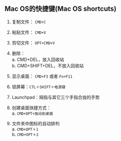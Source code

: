 ## Mac OS的快捷键(Mac OS shortcuts)

1. 复制文件： `CMD+C`

2. 粘贴文件： `CMD+V`

3. 剪切文件： `OPT+CMD+V`

4. 删除：  
    a. CMD+DEL，放入回收站  
    b. CMD+SHIFT+DEL，不放入回收站  
    
5. 显示桌面： `CMD+F3` 或者 `Fn+F11`

6. 锁屏幕：`CTL＋SHIFT＋电源键`

7. Launchpad：拇指与其它三个手指合拢的手势

8. 创建桌面快捷方式：  
    a. `CMD+OPT+拖动到桌面`
    
9. 文件夹中图标的自动排列  
    a. `CMD+OPT＋1`  
    b. `CMD+OPT＋2`  
